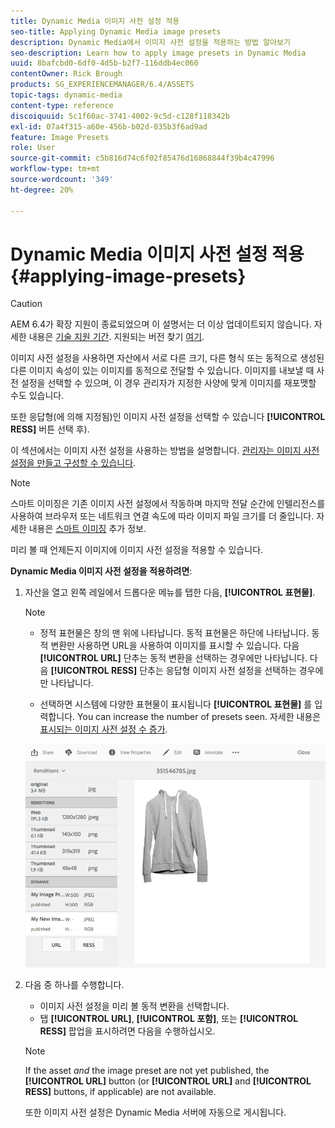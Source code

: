 ```yaml
---
title: Dynamic Media 이미지 사전 설정 적용
seo-title: Applying Dynamic Media image presets
description: Dynamic Media에서 이미지 사전 설정을 적용하는 방법 알아보기
seo-description: Learn how to apply image presets in Dynamic Media
uuid: 8bafcbd0-6df0-4d5b-b2f7-116ddb4ec060
contentOwner: Rick Brough
products: SG_EXPERIENCEMANAGER/6.4/ASSETS
topic-tags: dynamic-media
content-type: reference
discoiquuid: 5c1f60ac-3741-4002-9c5d-c128f118342b
exl-id: 07a4f315-a60e-456b-b02d-035b3f6ad9ad
feature: Image Presets
role: User
source-git-commit: c5b816d74c6f02f85476d16868844f39b4c47996
workflow-type: tm+mt
source-wordcount: '349'
ht-degree: 20%

---
```


# Dynamic Media 이미지 사전 설정 적용 {#applying-image-presets}

>[!CAUTION]
>
>AEM 6.4가 확장 지원이 종료되었으며 이 설명서는 더 이상 업데이트되지 않습니다. 자세한 내용은 [기술 지원 기간](https://helpx.adobe.com/kr/support/programs/eol-matrix.html). 지원되는 버전 찾기 [여기](https://experienceleague.adobe.com/docs/).

이미지 사전 설정을 사용하면 자산에서 서로 다른 크기, 다른 형식 또는 동적으로 생성된 다른 이미지 속성이 있는 이미지를 동적으로 전달할 수 있습니다. 이미지를 내보낼 때 사전 설정을 선택할 수 있으며, 이 경우 관리자가 지정한 사양에 맞게 이미지를 재포맷할 수도 있습니다.

또한 응답형(에 의해 지정됨)인 이미지 사전 설정을 선택할 수 있습니다 **[!UICONTROL RESS]** 버튼 선택 후).

이 섹션에서는 이미지 사전 설정을 사용하는 방법을 설명합니다. [관리자는 이미지 사전 설정을 만들고 구성할 수 있습니다](managing-image-presets.md).

>[!NOTE]
>
>스마트 이미징은 기존 이미지 사전 설정에서 작동하며 마지막 전달 순간에 인텔리전스를 사용하여 브라우저 또는 네트워크 연결 속도에 따라 이미지 파일 크기를 더 줄입니다. 자세한 내용은 [스마트 이미징](imaging-faq.md) 추가 정보.

미리 볼 때 언제든지 이미지에 이미지 사전 설정을 적용할 수 있습니다.

**Dynamic Media 이미지 사전 설정을 적용하려면**:

1. 자산을 열고 왼쪽 레일에서 드롭다운 메뉴를 탭한 다음, **[!UICONTROL 표현물]**.

   >[!NOTE]
   >
   >* 정적 표현물은 창의 맨 위에 나타납니다. 동적 표현물은 하단에 나타납니다. 동적 변환만 사용하면 URL을 사용하여 이미지를 표시할 수 있습니다. 다음 **[!UICONTROL URL]** 단추는 동적 변환을 선택하는 경우에만 나타납니다. 다음 **[!UICONTROL RESS]** 단추는 응답형 이미지 사전 설정을 선택하는 경우에만 나타납니다.
   >
   >* 선택하면 시스템에 다양한 표현물이 표시됩니다 **[!UICONTROL 표현물]** 를 입력합니다. You can increase the number of presets seen. 자세한 내용은 [표시되는 이미지 사전 설정 수 증가](managing-image-presets.md#increasing-or-decreasing-the-number-of-image-presets-that-display).


   ![chlimage_1-208](assets/chlimage_1-208.png)

1. 다음 중 하나를 수행합니다.

   * 이미지 사전 설정을 미리 볼 동적 변환을 선택합니다.
   * 탭 **[!UICONTROL URL]**, **[!UICONTROL 포함]**, 또는 **[!UICONTROL RESS]** 팝업을 표시하려면 다음을 수행하십시오.

   >[!NOTE]
   >
   >If the asset *and* the image preset are not yet published, the **[!UICONTROL URL]** button (or **[!UICONTROL URL]** and **[!UICONTROL RESS]** buttons, if applicable) are not available.
   >
   >또한 이미지 사전 설정은 Dynamic Media 서버에 자동으로 게시됩니다.

